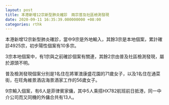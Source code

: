 ```yaml
---
layout: post
title: 本港新增12宗新型肺炎確診　兩宗普及社區檢測發現
date: 2020-09-11 16:35:39.000000000 +08:00
categories: rthk
---
```


本港新增12宗新型肺炎確診，當中9宗是外地輸入，其餘3宗是本地個案，累計確診4925宗，初步陽性個案有10多宗。

3宗本地個案中，有1宗與之前確診個案有關連，其餘2宗由普及社區檢測發現，屬於源頭不明。

普及檢測發現個案分別是1名住在將軍澳康盛花園的71歲女子，以及1名住在通菜街，在旺角維景酒店海景酒家工作的56歲女子。

9宗輸入個案，有6人是菲律賓家傭，其中5人乘搭HX782航班前日抵港，同一中介公司而又同機的外傭合共有13人。

